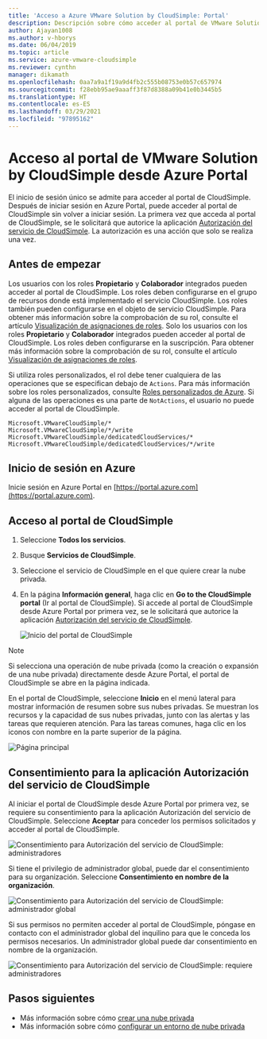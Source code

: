 ```yaml
---
title: 'Acceso a Azure VMware Solution by CloudSimple: Portal'
description: Descripción sobre cómo acceder al portal de VMware Solution by CloudSimple desde Azure Portal
author: Ajayan1008
ms.author: v-hborys
ms.date: 06/04/2019
ms.topic: article
ms.service: azure-vmware-cloudsimple
ms.reviewer: cynthn
manager: dikamath
ms.openlocfilehash: 0aa7a9a1f19a9d4fb2c555b08753e0b57c657974
ms.sourcegitcommit: f28ebb95ae9aaaff3f87d8388a09b41e0b3445b5
ms.translationtype: HT
ms.contentlocale: es-ES
ms.lasthandoff: 03/29/2021
ms.locfileid: "97895162"
---
```

# <a name="access-the-vmware-solution-by-cloudsimple-portal-from-the-azure-portal"></a>Acceso al portal de VMware Solution by CloudSimple desde Azure Portal

El inicio de sesión único se admite para acceder al portal de CloudSimple. Después de iniciar sesión en Azure Portal, puede acceder al portal de CloudSimple sin volver a iniciar sesión. La primera vez que acceda al portal de CloudSimple, se le solicitará que autorice la aplicación [Autorización del servicio de CloudSimple](#consent-to-cloudsimple-service-authorization-application).  La autorización es una acción que solo se realiza una vez.

## <a name="before-you-begin"></a>Antes de empezar

Los usuarios con los roles **Propietario** y **Colaborador** integrados pueden acceder al portal de CloudSimple.  Los roles deben configurarse en el grupo de recursos donde está implementado el servicio CloudSimple.  Los roles también pueden configurarse en el objeto de servicio CloudSimple.  Para obtener más información sobre la comprobación de su rol, consulte el artículo [Visualización de asignaciones de roles](../role-based-access-control/check-access.md). Solo los usuarios con los roles **Propietario** y **Colaborador** integrados pueden acceder al portal de CloudSimple.  Los roles deben configurarse en la suscripción.  Para obtener más información sobre la comprobación de su rol, consulte el artículo [Visualización de asignaciones de roles](../role-based-access-control/check-access.md).

Si utiliza roles personalizados, el rol debe tener cualquiera de las operaciones que se especifican debajo de ```Actions```.  Para más información sobre los roles personalizados, consulte [Roles personalizados de Azure](../role-based-access-control/custom-roles.md).  Si alguna de las operaciones es una parte de ```NotActions```, el usuario no puede acceder al portal de CloudSimple.

```
Microsoft.VMwareCloudSimple/*
Microsoft.VMwareCloudSimple/*/write
Microsoft.VMwareCloudSimple/dedicatedCloudServices/*
Microsoft.VMwareCloudSimple/dedicatedCloudServices/*/write
```

## <a name="sign-in-to-azure"></a>Inicio de sesión en Azure

Inicie sesión en Azure Portal en [https://portal.azure.com](https://portal.azure.com).

## <a name="access-the-cloudsimple-portal"></a>Acceso al portal de CloudSimple

1. Seleccione **Todos los servicios**.

2. Busque **Servicios de CloudSimple**.

3. Seleccione el servicio de CloudSimple en el que quiere crear la nube privada.

4. En la página **Información general**, haga clic en **Go to the CloudSimple portal** (Ir al portal de CloudSimple).  Si accede al portal de CloudSimple desde Azure Portal por primera vez, se le solicitará que autorice la aplicación [Autorización del servicio de CloudSimple](#consent-to-cloudsimple-service-authorization-application). 

    ![Inicio del portal de CloudSimple](media/launch-cloudsimple-portal.png)

> [!NOTE]
> Si selecciona una operación de nube privada (como la creación o expansión de una nube privada) directamente desde Azure Portal, el portal de CloudSimple se abre en la página indicada.

En el portal de CloudSimple, seleccione **Inicio** en el menú lateral para mostrar información de resumen sobre sus nubes privadas. Se muestran los recursos y la capacidad de sus nubes privadas, junto con las alertas y las tareas que requieren atención. Para las tareas comunes, haga clic en los iconos con nombre en la parte superior de la página.

![Página principal](media/cloudsimple-portal-home.png)

## <a name="consent-to-cloudsimple-service-authorization-application"></a>Consentimiento para la aplicación Autorización del servicio de CloudSimple

Al iniciar el portal de CloudSimple desde Azure Portal por primera vez, se requiere su consentimiento para la aplicación Autorización del servicio de CloudSimple.  Seleccione **Aceptar** para conceder los permisos solicitados y acceder al portal de CloudSimple.

![Consentimiento para Autorización del servicio de CloudSimple: administradores](media/cloudsimple-azure-consent.png)

Si tiene el privilegio de administrador global, puede dar el consentimiento para su organización.  Seleccione **Consentimiento en nombre de la organización**.

![Consentimiento para Autorización del servicio de CloudSimple: administrador global](media/cloudsimple-azure-consent-global-admin.png)

Si sus permisos no permiten acceder al portal de CloudSimple, póngase en contacto con el administrador global del inquilino para que le conceda los permisos necesarios.  Un administrador global puede dar consentimiento en nombre de la organización.

![Consentimiento para Autorización del servicio de CloudSimple: requiere administradores](media/cloudsimple-azure-consent-requires-administrator.png)

## <a name="next-steps"></a>Pasos siguientes

* Más información sobre cómo [crear una nube privada](./create-private-cloud.md)
* Más información sobre cómo [configurar un entorno de nube privada](quickstart-create-private-cloud.md)
